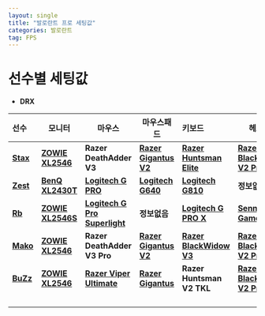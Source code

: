 ```yaml
---
layout: single
title: "발로란트 프로 세팅값"
categories: 발로란트
tag: FPS
---
```

# 선수별 세팅값
* **DRX**

| 선수                                              | 모니터                                                       | 마우스                                                       | 마우스패드                                                   | 키보드                                                       | 헤드셋                                                       | 주사율 |
| :------------------------------------------------ | ------------------------------------------------------------ | ------------------------------------------------------------ | ------------------------------------------------------------ | :----------------------------------------------------------- | ------------------------------------------------------------ | ------ |
| **[Stax](https://prosettings.net/players/stax/)** | **[ZOWIE XL2546](https://links.liquipedia.net/ZowieXL2546)** | **Razer DeathAdder V3**                                      | **[Razer Gigantus V2](https://links.liquipedia.net/RazerGigantusv2)** | **[ Razer Huntsman Elite](https://links.liquipedia.net/RazerHuntsmanElite)** | **[ Razer BlackShark V2 Pro](https://links.liquipedia.net/RazerBlackSharkV2Pro)** | 240Hz  |
| **[Zest](https://prosettings.net/players/zest/)** | **[ BenQ XL2430T](https://links.liquipedia.net/ZowieXL2430T)** | **[Logitech G PRO](https://links.liquipedia.net/LogitechGProMouse)** | **[Logitech G640](https://links.liquipedia.net/LogitechG640)** | **[Logitech G810](https://links.liquipedia.net/LogitechG810)** | **정보없음**                                                 | 240Hz  |
| **[Rb](https://prosettings.net/players/rb/)**     | **[ZOWIE XL2546S](https://links.liquipedia.net/ZowieXL2546)** | **[Logitech G Pro Superlight](https://links.liquipedia.net/LogitechGPROXSUPERLIGHT)** | **정보없음**                                                 | **[ Logitech G PRO X](https://links.liquipedia.net/LogitechGPROXKeyboard)** | **[ Sennheiser Game Zero](https://links.liquipedia.net/SennheiserGameZero)** | 144Hz  |
| **[Mako](https://prosettings.net/players/mako/)** | **[ ZOWIE XL2546](https://links.liquipedia.net/ZowieXL2546)** | **Razer DeathAdder V3 Pro**                                  | **[Razer Gigantus V2](https://links.liquipedia.net/RazerGigantusv2)** | **[Razer BlackWidow V3](https://links.liquipedia.net/RazerBlackWidowV3)** | **[Razer BlackShark V2 Pro](https://links.liquipedia.net/RazerBlackSharkV2Pro)** | 240Hz  |
| **[BuZz](https://prosettings.net/players/BuZz/)** | **[ZOWIE XL2546](https://links.liquipedia.net/ZowieXL2546)** | **[ Razer Viper Ultimate](https://links.liquipedia.net/RazerViperUltimate)** | **[Razer Gigantus](https://links.liquipedia.net/RazerGigantus)** | **Razer Huntsman V2 TKL**                                    | **[ Razer BlackShark V2 Pro](https://links.liquipedia.net/RazerBlackSharkV2Pro)** | 240Hz  |
|                                                   |                                                              |                                                              |                                                              |                                                              |                                                              |        |
|                                                   |                                                              |                                                              |                                                              |                                                              |                                                              |        |
|                                                   |                                                              |                                                              |                                                              |                                                              |                                                              |        |
|                                                   |                                                              |                                                              |                                                              |                                                              |                                                              |        |

